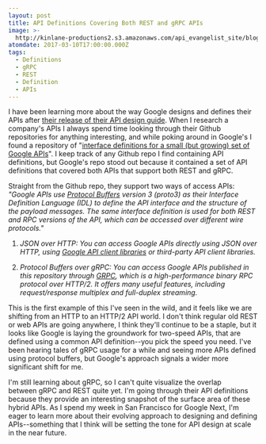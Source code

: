 ```yaml
---
layout: post
title: API Definitions Covering Both REST and gRPC APIs
image: >-
  http://kinlane-productions2.s3.amazonaws.com/api_evangelist_site/blog/managing_grpc_apis_with_google_cloud_endpoints_3_638.jpg
atomdate: 2017-03-10T17:00:00.000Z
tags:
  - Definitions
  - gRPC
  - REST
  - Definition
  - APIs
---
```

I have been learning more about the way Google designs and defines their APIs after [their release of their API design guide](http://apievangelist.com/2017/03/03/google-shares-their-api-design-guide/). When I research a company's APIs I always spend time looking through their Github repositories for anything interesting, and while poking around in Google's I found a repository of "[interface definitions for a small (but growing) set of Google APIs](https://github.com/googleapis/googleapis)". I keep track of any Github repo I find containing API definitions, but Google's repo stood out because it contained a set of API definitions that covered both APIs that support both REST and gRPC.

Straight from the Github repo, they support two ways of access APIs: _"Google APIs use [Protocol Buffers](https://github.com/google/protobuf) version 3 (proto3) as their Interface Definition Language (IDL) to define the API interface and the structure of the payload messages. The same interface definition is used for both REST and RPC versions of the API, which can be accessed over different wire protocols."_

1.  _JSON over HTTP: You can access Google APIs directly using JSON over HTTP, using [Google API client libraries](https://developers.google.com/api-client-libraries) or third-party API client libraries._
    
2.  _Protocol Buffers over gRPC: You can access Google APIs published in this repository through [GRPC](https://github.com/grpc), which is a high-performance binary RPC protocol over HTTP/2. It offers many useful features, including request/response multiplex and full-duplex streaming._
    

This is the first example of this I've seen in the wild, and it feels like we are shifting from an HTTP to an HTTP/2 API world. I don't think regular old REST or web APIs are going anywhere, I think they'll continue to be a staple, but it looks like Google is laying the groundwork for two-speed APIs, that are defined using a common API definition--you pick the speed you need. I've been hearing tales of gRPC usage for a while and seeing more APIs defined using protocol buffers, but Google's approach signals a wider more significant shift for me.

I'm still learning about gRPC, so I can't quite visualize the overlap between gRPC and REST quite yet. I'm going through their API definitions because they provide an interesting snapshot of the surface area of these hybrid APIs. As I spend my week in San Francisco for Google Next, I'm eager to learn more about their evolving approach to designing and defining APIs--something that I think will be setting the tone for API design at scale in the near future.